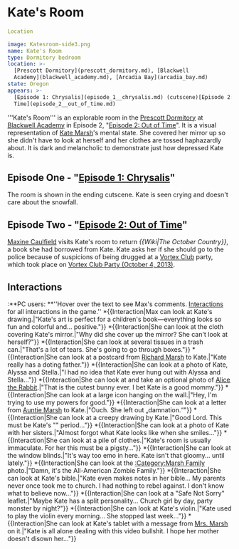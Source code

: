 #  Kate's Room 

```yaml
Location

image: Katesroom-side3.png
name: Kate's Room
type: Dormitory bedroom
location: >-
  [Prescott Dormitory](prescott_dormitory.md), [Blackwell
  Academy](blackwell_academy.md), [Arcadia Bay](arcadia_bay.md)
state: Oregon
appears: >-
  [Episode 1: Chrysalis](episode_1__chrysalis.md) (cutscene)[Episode 2: Out of
  Time](episode_2__out_of_time.md)
```

'''Kate's Room''' is an explorable room in the [Prescott Dormitory](prescott_dormitory.md) at [Blackwell Academy](blackwell_academy.md) in Episode 2, "[Episode 2: Out of Time](out_of_time.md)". It is a visual representation of [Kate Marsh](kate_marsh.md)'s mental state. She covered her mirror up so she didn't have to look at herself and her clothes are tossed haphazardly about. It is dark and melancholic to demonstrate just how depressed Kate is.

##  Episode One - "[Episode 1: Chrysalis](chrysalis.md)" 
The room is shown in the ending cutscene. Kate is seen crying and doesn't care about the snowfall.

##  Episode Two - "[Episode 2: Out of Time](out_of_time.md)" 
[Maxine Caulfield](max_caulfield.md) visits Kate's room to return *{{Wiki|The October Country}}*, a book she had borrowed from Kate. Kate asks her if she should go to the police because of suspicions of being drugged at a [Vortex Club](vortex_club.md) party, which took place on [Vortex Club Party (October 4, 2013)](october_4.md).

##  Interactions 
:**PC users: **''Hover over the text to see Max's comments. [Interactions](see_here.md) for all interactions in the game.''
*{{Interaction|Max can look at Kate's drawing.|"Kate's art is perfect for a children's book—everything looks so fun and colorful and... positive."}}
*{{Interaction|She can look at the cloth covering Kate's mirror.|"Why did she cover up the mirror? She can't look at herself?"}}
*{{Interaction|She can look at several tissues in a trash can.|"That's a lot of tears. She's going to go through boxes."}}
*{{Interaction|She can look at a postcard from [Richard Marsh](richard_marsh.md) to Kate.|"Kate really has a doting father."}}
*{{Interaction|She can look at a photo of Kate, Alyssa and Stella.|"I had no idea that Kate ever hung out with Alyssa and Stella..."}}
*{{Interaction|She can look at and take an optional photo of [Alice the Rabbit](kate_s_rabbit.md).|"That is the cutest bunny ever. I bet Kate is a good mommy."}}
*{{Interaction|She can look at a large icon hanging on the wall.|"Hey, I'm trying to use my powers for good."}}
*{{Interaction|She can look at a letter from [Auntie Marsh](auntie_marsh.md) to Kate.|"Ouch. She left out „damnation.“"}}
*{{Interaction|She can look at a creepy drawing by Kate.|"Good Lord. This must be Kate's "" period..."}}
*{{Interaction|She can look at a photo of Kate with her sisters.|"Almost forgot what Kate looks like when she smiles..."}}
*{{Interaction|She can look at a pile of clothes.|"Kate's room is usually immaculate. For her this must be a pigsty..."}}
*{{Interaction|She can look at the window blinds.|"It's way too emo in here. Kate isn't that gloomy... until lately."}}
*{{Interaction|She can look at the [:Category:Marsh Family](marsh_family.md) photo.|"Damn, it's the All-American Zombie Family."}}
*{{Interaction|She can look at Kate's bible.|"Kate even makes notes in her bible... My parents never once took me to church.
I had nothing to rebel against. I don't know what to believe now..."}}
*{{Interaction|She can look at a "Safe Not Sorry" leaflet.|"Maybe Kate has a split personality... Church girl by day, party monster by night?"}}
*{{Interaction|She can look at Kate's violin.|"Kate used to play the violin every morning... She stopped last week..."}}
*{{Interaction|She can look at Kate's tablet with a message from [Mrs. Marsh](her_mother.md) on it.|"Kate is all alone dealing with this video bullshit. I hope her mother doesn't disown her..."}}


